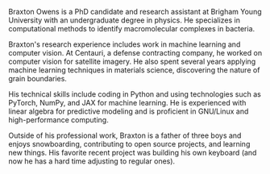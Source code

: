 Braxton Owens is a PhD candidate and research assistant at Brigham Young University with an undergraduate degree in physics. He specializes in computational methods to identify macromolecular complexes in bacteria. 

Braxton's research experience includes work in machine learning and computer vision. At Centauri, a defense contracting company, he worked on computer vision for satellite imagery. He also spent several years applying machine learning techniques in materials science, discovering the nature of grain boundaries.

His technical skills include coding in Python and using technologies such as PyTorch, NumPy, and JAX for machine learning. He is experienced with linear algebra for predictive modeling and is proficient in GNU/Linux and high-performance computing.

Outside of his professional work, Braxton is a father of three boys and enjoys snowboarding, contributing to open source projects, and learning new things. His favorite recent project was building his own keyboard (and now he has a hard time adjusting to regular ones).
